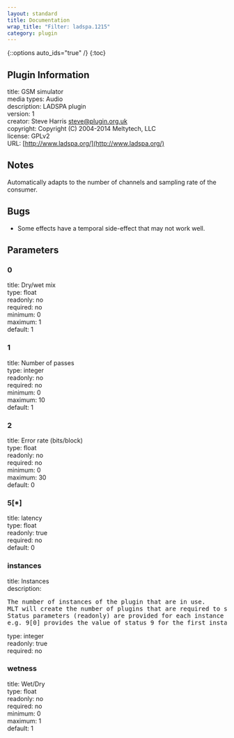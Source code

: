 ```yaml
---
layout: standard
title: Documentation
wrap_title: "Filter: ladspa.1215"
category: plugin
---
```

{::options auto_ids="true" /}
{:toc}

## Plugin Information

title: GSM simulator  
media types:
Audio  
description: LADSPA plugin  
version: 1  
creator: Steve Harris <steve@plugin.org.uk>  
copyright: Copyright (C) 2004-2014 Meltytech, LLC  
license: GPLv2  
URL: [http://www.ladspa.org/](http://www.ladspa.org/)  

## Notes

Automatically adapts to the number of channels and sampling rate of the consumer.
## Bugs

* Some effects have a temporal side-effect that may not work well.

## Parameters

### 0

title: Dry/wet mix    
type: float  
readonly: no  
required: no  
minimum: 0  
maximum: 1  
default: 1  

### 1

title: Number of passes    
type: integer  
readonly: no  
required: no  
minimum: 0  
maximum: 10  
default: 1  

### 2

title: Error rate (bits/block)    
type: float  
readonly: no  
required: no  
minimum: 0  
maximum: 30  
default: 0  

### 5[*]

title: latency    
type: float  
readonly: true  
required: no  
default: 0  

### instances

title: Instances    
description:
<pre>
The number of instances of the plugin that are in use.
MLT will create the number of plugins that are required to support the number of audio channels.
Status parameters (readonly) are provided for each instance and are accessed by specifying the instance number after the identifier (starting at zero).
e.g. 9[0] provides the value of status 9 for the first instance.
</pre>
type: integer  
readonly: true  
required: no  

### wetness

title: Wet/Dry    
type: float  
readonly: no  
required: no  
minimum: 0  
maximum: 1  
default: 1  


